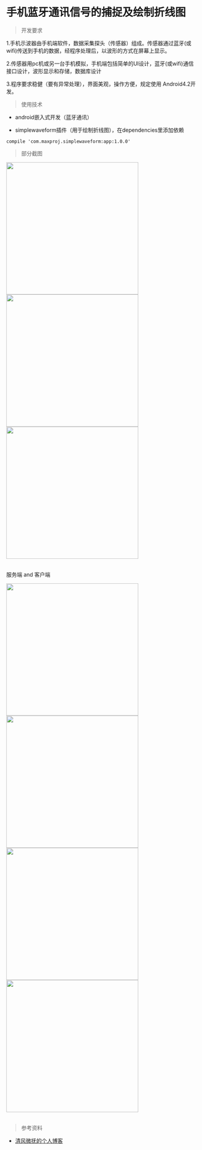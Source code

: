 # 手机蓝牙通讯信号的捕捉及绘制折线图

> 开发要求

1.手机示波器由手机端软件，数据采集探头（传感器）组成。传感器通过蓝牙(或wifi)传送到手机的数据，经程序处理后，以波形的方式在屏幕上显示。

2.传感器用pc机或另一台手机模拟，手机端包括简单的UI设计，蓝牙(或wifi)通信接口设计，波形显示和存储，数据库设计

3.程序要求稳健（要有异常处理），界面美观，操作方便，规定使用 Android4.2开发。

> 使用技术

- android嵌入式开发（蓝牙通讯）

- simplewaveform插件（用于绘制折线图），在dependencies里添加依赖
```
compile 'com.maxproj.simplewaveform:app:1.0.0'
```

> 部分截图

<div>
<img src="https://github.com/redlyons1028/picture/blob/master/bluetooth_chat_1.png" height="350px"/>
<img src="https://github.com/redlyons1028/picture/blob/master/bluetooth_chat_2.png" height="350px"/>
<img src="https://github.com/redlyons1028/picture/blob/master/bluetooth_chat_3.png" height="350px"/>
<br>
<br>
<p>服务端 and 客户端</p>
<img src="https://github.com/redlyons1028/picture/blob/master/bluetooth_chat_4.jpg" height="350px"/>
<img src="https://github.com/redlyons1028/picture/blob/master/bluetooth_chat_5.png" height="350px"/>
<br>
<img src="https://github.com/redlyons1028/picture/blob/master/bluetooth_chat_6.png" height="350px"/>
<img src="https://github.com/redlyons1028/picture/blob/master/bluetooth_chat_7.jpg" height="350px"/>
</div>
<br>

> 参考资料

- [清风微抚的个人博客](http://blog.csdn.net/max2005/article/details/50507727)
